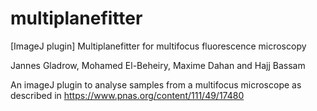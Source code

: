 # multiplanefitter
[ImageJ plugin] Multiplanefitter for multifocus fluorescence microscopy

Jannes Gladrow, Mohamed El-Beheiry, Maxime Dahan and Hajj Bassam 

An imageJ plugin to analyse samples from a multifocus microscope as described in https://www.pnas.org/content/111/49/17480
